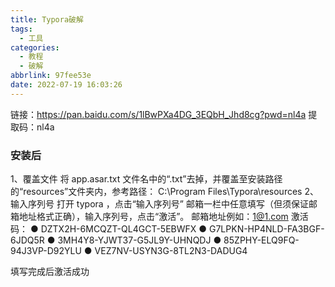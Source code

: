```yaml
---
title: Typora破解
tags:
  - 工具
categories:
  - 教程
  - 破解
abbrlink: 97fee53e
date: 2022-07-19 16:03:26
---
```


链接：https://pan.baidu.com/s/1lBwPXa4DG_3EQbH_Jhd8cg?pwd=nl4a 
提取码：nl4a

### 安装后

1、覆盖文件
将 app.asar.txt 文件名中的“.txt”去掉，并覆盖至安装路径的“resources”文件夹内，参考路径：
C:\Program Files\Typora\resources
2、输入序列号
打开 typora ，点击“输入序列号”
邮箱一栏中任意填写（但须保证邮箱地址格式正确），输入序列号，点击“激活”。
邮箱地址例如：1@1.com
激活码：
● DZTX2H-6MCQZT-QL4GCT-5EBWFX
● G7LPKN-HP4NLD-FA3BGF-6JDQ5R
● 3MH4Y8-YJWT37-G5JL9Y-UHNQDJ
● 85ZPHY-ELQ9FQ-94J3VP-D92YLU
● VEZ7NV-USYN3G-8TL2N3-DADUG4

填写完成后激活成功
